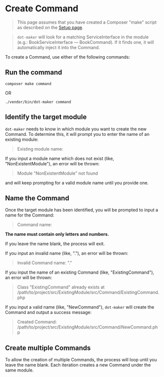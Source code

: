 # Create Command

> This page assumes that you have created a Composer "make" script as described on the [Setup page](../setup.md#add-dot-maker-to-composerjson).

> `dot-maker` will look for a matching ServiceInterface in the module (e.g.: BookServiceInterface — BookCommand).
> If it finds one, it will automatically inject it into the Command.

To create a Command, use either of the following commands:

## Run the command

```shell
composer make command
```

OR

```shell
./vendor/bin/dot-maker command
```

## Identify the target module

`dot-maker` needs to know in which module you want to create the new Command.
To determine this, it will prompt you to enter the name of an existing module:

> Existing module name:

If you input a module name which does not exist (like, "NonExistentModule"), an error will be thrown:

> Module "NonExistentModule" not found

and will keep prompting for a valid module name until you provide one.

## Name the Command

Once the target module has been identified, you will be prompted to input a name for the Command:

> Command name:

**The name must contain only letters and numbers.**

If you leave the name blank, the process will exit.

If you input an invalid name (like, "."), an error will be thrown:

> Invalid Command name: "."

If you input the name of an existing Command (like, "ExistingCommand"), an error will be thrown:

> Class "ExistingCommand" already exists at /path/to/project/src/ExistingModule/src/Command/ExistingCommand.php

If you input a valid name (like, "NewCommand"), `dot-maker` will create the Command and output a success message:

> Created Command: /path/to/project/src/ExistingModule/src/Command/NewCommand.php

## Create multiple Commands

To allow the creation of multiple Commands, the process will loop until you leave the name blank.
Each iteration creates a new Command under the same module.
